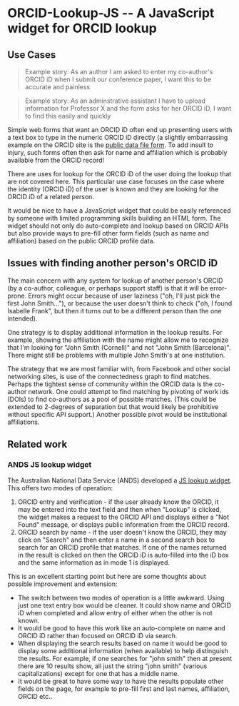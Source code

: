 # ORCID-Lookup-JS -- A JavaScript widget for ORCID lookup

## Use Cases

> Example story: As an author I am asked to enter my co-author's ORCID iD when I submit our conference paper, I want this to be accurate and painless

> Example story: As an adminstrative assistant I have to upload information for Professor X and the form asks for her ORCID iD, I want to find this easily and quickly

Simple web forms that want an ORCID iD often end up presenting users with a text box to type in the numeric ORCID iD directly (a slightly embarrassing example on the ORCID site is the [public data file form](https://orcid.org/content/orcid-public-data-file-2014). To add insult to injury, such forms often then ask for name and affiliation which is probably available from the ORCID record! 

There are uses for lookup for the ORCID iD of the user doing the lookup that are not covered here. This particular use case focuses on the case where the identity (ORCID iD) of the user is known and they are looking for the ORCID iD of a related person.

It would be nice to have a JavaScript widget that could be easily referenced by someone with limited programming skills building an HTML form. The widget should not only do auto-complete and lookup based on ORCID APIs but also provide ways to pre-fill other form fields (such as name and affiliation) based on the public ORCID profile data.

## Issues with finding another person's ORCID iD

The main concern with any system for lookup of another person's ORCID (by a co-author, colleague, or perhaps support staff) is that it will be error-prone. Errors might occur because of user laziness ("oh, I'll just pick the first John Smith..."), or because the user doesn't think to check ("oh, I found Isabelle Frank", but then it turns out to be a different person than the one intended).

One strategy is to display additional information in the lookup results. For example, showing the affiliation with the name might allow me to recognize that I'm looking for "John Smith (Cornell)" and not "John Smith (Barcelona)". There might still be problems with multiple John Smith's at one institution.

The strategy that we are most familiar with, from Facebook and other social networking sites, is use of the connectedness graph to find matches. Perhaps the tightest sense of community within the ORCID data is the co-author network. One could attempt to find matching by pivoting of work ids (DOIs) to find co-authors as a pool of possible matches. (This could be extended to 2-degrees of separation but that would likely be prohibitive without specific API support.) Another possible pivot would be institutional affiliations.

## Related work

### ANDS JS lookup widget

The Australian National Data Service (ANDS) developed a [JS lookup widget](http://developers.ands.org.au/widgets/orcid_widget/). This offers two modes of operation:

  1. ORCID entry and verification - if the user already know the ORCID, it may be entered into the text field and then when "Lookup" is clicked, the widget makes a request to the ORCID API and displays either a "Not Found" message, or displays public information from the ORCID record.
  2. ORCID search by name - if the user doesn't know the ORCID, they may click on "Search" and then enter a name in a second search box to search for an ORCID profile that matches. If one of the names returned in the result is clicked on then the ORCID iD is auto-filled into the iD box and the same information as in mode 1 is displayed.

This is an excellent starting point but here are some thoughts about possible improvement and extension:

  * The switch between two modes of operation is a little awkward. Using just one text entry box would be cleaner. It could show name and ORCID iD when completed and allow entry of either when the other is not known.
  * It would be good to have this work like an auto-complete on name and ORCID iD rather than focused on ORCID iD via search.
  * When displaying the search results based on name it would be good to display some additional information (when available) to help distinguish the results. For example, if one searches for "john smith" then at present there are 10 results show, all just the string "john smith" (various capitalizations) except for one that has a middle name.
  * It would be great to have some way to have the results populate other fields on the page, for example to pre-fill first and last names, affiliation, ORCID etc..
